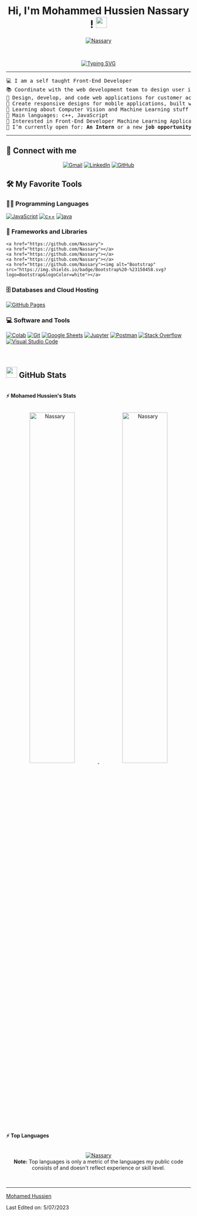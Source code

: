 
<h1 align="center">
Hi, I'm Mohammed Hussien Nassary !
	<a href="https://github.com/Nassary" target="_self">
		<img src="https://media.giphy.com/media/hvRJCLFzcasrR4ia7z/giphy.gif" width="30">
	</a>
</h1>
<p align="center">
	<a href="https://github.com/Nassary">
		<img src="https://komarev.com/ghpvc/?username=bouaskaoun&label=Profile%20views&color=0e75b6&style=flat" alt="Nassary" />
	</a>
	<a href="https://github.com/">
		<!-- <img src="https://img.shields.io/github/followers/bouaskaoun?label=Followers" alt="Nassary" /> -->
	</a>
</p>
<br/>
<p align="center">
	<a href="https://github.com/Nassary">
	<img src="https://readme-typing-svg.herokuapp.com?font=Fira+Code&weight=900&size=30&pause=1000&center=true&vCenter=true&width=435&lines=Front-End+Developer;computer+science+student+" alt="Typing SVG" /></a>
</a>
</p>

<hr>

<pre>
💻 I am a self taught Front-End Developer
📚 Coordinate with the web development team to design user interfaces for client websites 
📝 Design, develop, and code web applications for customer accounts, which includes debugging issues
🔭 Create responsive designs for mobile applications, built wireframes
🌱 Learning about Computer Vision and Machine Learning stuff
🌟 Main languages: c++, JavaScript
🚩 Interested in Front-End Developer Machine Learning Application development
🤔 I’m currently open for: <b>An Intern</b> or a new <b>job opportunity</b>
</pre>
<hr>

## 🤝 Connect with me

<p align="center">
	<a href="mailto:mh6852802@gmail.com
"><img img src="https://img.shields.io/badge/gmail-%23EA4335.svg?style=plastic&logo=gmail&logoColor=white" alt="Gmail"/></a>
	<a href="https://www.linkedin.com/in/Nassary/"><img src="https://img.shields.io/badge/linkedin-%230A66C2.svg?style=plastic&logo=linkedin&logoColor=white" alt="LinkedIn"/></a>
	<a href="https://github.com/Nassary"><img src="https://img.shields.io/badge/github-%23181717.svg?style=plastic&logo=github&logoColor=white" alt="GitHub"/></a>
	
</p>

## 🛠️ My Favorite Tools

### 👨‍💻 Programming Languages

<p>
    <a href="https://github.com/Nassary"><img alt="JavaScript" src="https://img.shields.io/badge/JavaScript%20-%23F7DF1E.svg?logo=javascript&logoColor=black"></a>
    <a href="https://github.com/Nassary">
	 <a href="https://github.com/Nassary"><img alt="c++" src="https://img.shields.io/badge/c++%20-%2314354C.svg?logo=c++&logoColor=white"></a>
	  <a href="https://github.com/Nassary"><img alt="java" src="https://img.shields.io/badge/java%20-%2314354C.svg?logo=Java&logoColor=white"></a>

### 🧰 Frameworks and Libraries

<p>
    <a href="https://github.com/Nassary">
   </a>
   
    <a href="https://github.com/Nassary">
    <a href="https://github.com/Nassary"></a>
    <a href="https://github.com/Nassary"></a>
    <a href="https://github.com/Nassary"></a>
    <a href="https://github.com/Nassary"><img alt="Bootstrap" src="https://img.shields.io/badge/Bootstrap%20-%23150458.svg?logo=Bootstrap&logoColor=white"></a>
</p>

### 🗄️ Databases and Cloud Hosting

<p>
    <a href="https://github.com/Nassary"><img alt="GitHub Pages" src="https://img.shields.io/badge/GitHub%20Pages-%23327FC7.svg?logo=github&logoColor=white"></a>
    <a href="https://github.com/Nassary"></a>
</p>

### 💻 Software and Tools

<p>
    <a href="https://github.com/Nassary"><img alt="Colab" src="https://img.shields.io/badge/Colab-00b56a.svg?logo=google-colab&logoColor=white"></a>
    <a href="https://github.com/Nassary"><img alt="Git" src="https://img.shields.io/badge/Git%20-%23F05033.svg?logo=git&logoColor=white"></a>
    <a href="https://github.com/Nassary"><img alt="Google Sheets" src="https://img.shields.io/badge/Google%20Sheets%20-%2334A853.svg?logo=google%20sheets&logoColor=white"></a>
    <a href="https://github.com/Nassary"><img alt="Jupyter" src="https://img.shields.io/badge/Jupyter%20-%23F37626.svg?logo=Jupyter&logoColor=white"></a>
    <a href="https://github.com/Nassary"><img alt="Postman" src="https://img.shields.io/badge/Postman-FF6C37?logo=postman&logoColor=white"></a>
    <a href="https://github.com/Nassary"><img alt="Stack Overflow" src="https://img.shields.io/badge/-Stack%20Overflow-FE7A16?logo=stack-overflow&logoColor=white"></a>
    <a href="https://github.com/Nassary"><img alt="Visual Studio Code" src="https://img.shields.io/badge/Visual%20Studio%20Code-0078d7.svg?logo=visual-studio-code&logoColor=white"></a>
</p>
</br>

<!--
### 👨🏽‍💻 Workspace
<p>
    <a href="https://github.com/Bouaskaoun"><img alt="Macbook Air M1" src="https://img.shields.io/badge/Apple-MacBook_Air_2020-999999?style=for-the-badge&logo=apple&logoColor=white"></a>
    <a href="https://github.com/Bouaskaoun"><img alt="Spotify" src="https://img.shields.io/badge/Spotify-1ED760?&style=for-the-badge&logo=spotify&logoColor=white"></a>
</p>
-->

## <a href="https://github.com/Nassary"><img src="https://www.blumbergdigital.com/wp-content/uploads/2020/10/stats-graphic-statistics-business-512.png" width="30"></a> GitHub Stats

<br/>
<summary><b>⚡ Mohamed Hussien's Stats</b></summary>
<br/>
<p align="center">
	<a href="https://github.com/Nassary">
	<img width="49.5%" src="https://github-readme-stats.vercel.app/api?username=Nassary&show_icons=true" alt="Nassary">
	<img width="49.5%" src="https://github-readme-streak-stats.herokuapp.com?user=Mohamed%20Hussien%20&theme=radical" alt="Nassary">
	</a>
	<br/>
</p>
<br/>
<!--
<summary><b>⚡ Activity graph</b></summary>
<br/>
<p align="center">
	<a href="https://github.com/Bouaskaoun">
		<img src="https://activity-graph.herokuapp.com/graph?username=bouaskaoun&bg_color=ffffff&color=000000&line=000000&point=000000&area=true&hide_border=true" alt="bouaskaoun">
	</a>
</p>
<br/>
-->
<summary><b>⚡ Top Languages</b></summary>
<br/>

<p align="center">
	<a href="https://github.com/Nassary">
	<img src="https://github-readme-stats.vercel.app/api/top-langs/?username=bouaskaoun&langs_count=8&layout=compact" alt="Nassary">
	</a>
	
	
<br/>
<b>Note:</b> Top languages is only a metric of the languages my public code consists of and doesn't reflect experience or skill level.
</p>
<br/>
<!-- 
<a href="https://github-readme-streak-stats.herokuapp.com?user=Mohamed%20Hussien&theme=radical"></a> -->
<!-- 
<table style="border: none">
  <tr>
  <td width="50%" valign="top">

## Let's Work on Your Project Together!

If you have any questions about front-end web development, feel free to <a href="mailto:Nassary.mohammed@gmail.com">contact me through email</a> me.

You can hire me as a freelancer on <a href="https://www.fiverr.com">Fiverr</a> or <a href="https://www.linkedin.com/in/Nassary/">LinkedIn</a> to deploy your machine learning project on web.

  </td>
  <td width="50%" valign="top">

## It's not perfect, isn't it?

**<a href="https://github.com/Nassary"><img alt="Feedback" src="https://img.shields.io/badge/Ask%20me-anything-1abc9c.svg"></a>**

“I think it’s very important to have a feedback loop, where you’re constantly thinking about what you’ve done and how you could be doing it better.”
– Elon Musk

  </td>
  </tr>
</table> -->

 <a href="https://github-readme-streak-stats.herokuapp.com?user=Mohamed%20Hussien&theme=radical)](https://git.io/streak-stats">

---

[Mohamed Hussien](https://github.com/Nassary)

Last Edited on: 5/07/2023
